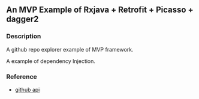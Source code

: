 ## An MVP Example of Rxjava + Retrofit + Picasso + dagger2

### Description

A github repo explorer example of MVP framework.

A example of dependency Injection.

### Reference

* [github api](https://developer.github.com/v3/repos/)

